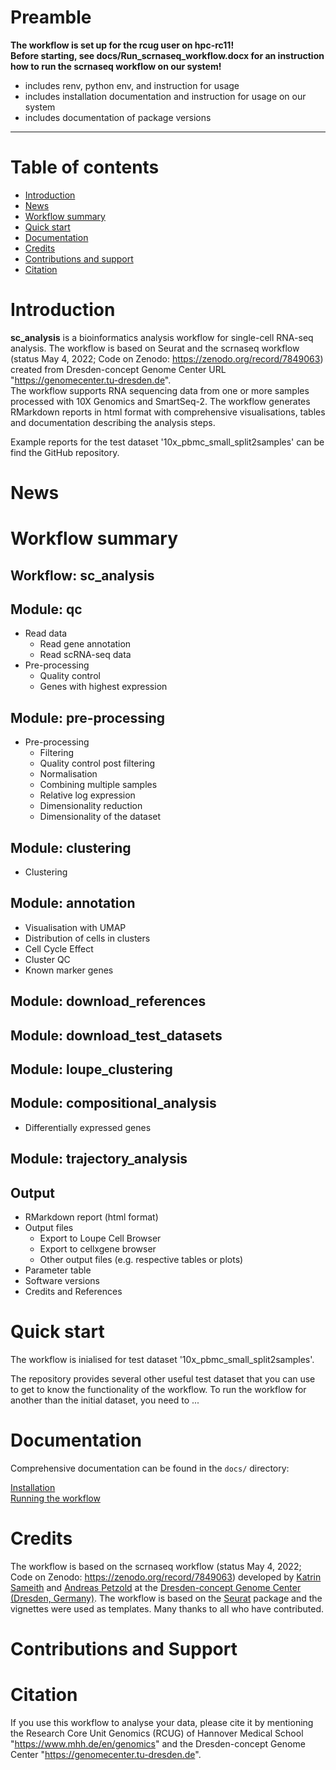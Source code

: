 # Preamble  
  
**The workflow is set up for the rcug user on hpc-rc11!**  
**Before starting, see docs/Run_scrnaseq_workflow.docx for an instruction how to run the scrnaseq workflow on our system!**    
- includes renv, python env, and instruction for usage  
- includes installation documentation and instruction for usage on our system   
- includes documentation of package versions  
  
  
----------------------------------------------------------
  

# Table of contents
* [Introduction](#introduction) 
* [News](#news) 
* [Workflow summary](#workflow_summary)
* [Quick start](#quick_start)
* [Documentation](#documentation)
* [Credits](#credits)
* [Contributions and support](#contributions_and_support)
* [Citation](#citation)

# Introduction
<a name="introduction"/>

**sc_analysis** is a bioinformatics analysis workflow for single-cell RNA-seq analysis. The workflow is based on Seurat and the scrnaseq workflow (status May 4, 2022; Code on Zenodo: https://zenodo.org/record/7849063) created from Dresden-concept Genome Center URL "https://genomecenter.tu-dresden.de".  
The workflow supports RNA sequencing data from one or more samples processed with 10X Genomics and SmartSeq-2. 
The workflow generates RMarkdown reports in html format with comprehensive visualisations, tables and documentation describing the analysis steps. 

Example reports for the test dataset '10x_pbmc_small_split2samples' can be find the GitHub repository.

  
# News
<a name="news"/>

  
# Workflow summary
<a name="workflow_summary"/>

## Workflow: sc_analysis 

## Module: qc
* Read data
   * Read gene annotation
   * Read scRNA-seq data
* Pre-processing
   * Quality control
   * Genes with highest expression

## Module: pre-processing
* Pre-processing
   * Filtering
   * Quality control post filtering
   * Normalisation
   * Combining multiple samples
   * Relative log expression
   * Dimensionality reduction
   * Dimensionality of the dataset

## Module: clustering
* Clustering

## Module: annotation
* Visualisation with UMAP
* Distribution of cells in clusters
* Cell Cycle Effect
* Cluster QC
* Known marker genes

## Module: download_references

## Module: download_test_datasets

## Module: loupe_clustering

## Module: compositional_analysis
* Differentially expressed genes

## Module: trajectory_analysis

## Output
* RMarkdown report (html format)
* Output files   
   * Export to Loupe Cell Browser
   * Export to cellxgene browser
   * Other output files (e.g. respective tables or plots) 
* Parameter table
* Software versions
* Credits and References

  
# Quick start
<a name="quick_start"/>

The workflow is inialised for test dataset '10x_pbmc_small_split2samples'.  

The repository provides several other useful test dataset that you can use to get to know the functionality of the workflow. To run the workflow for another than the initial dataset, you need to ... 

  
# Documentation 
<a name="documentation"/>

Comprehensive documentation can be found in the `docs/` directory:
 
[Installation](docs/...)   
[Running the workflow](docs/...)   

  
# Credits
<a name="credits"/>

The workflow is based on the scrnaseq workflow (status May 4, 2022; Code on Zenodo: https://zenodo.org/record/7849063) developed by [Katrin Sameith](https://github.com/ktrns) and [Andreas Petzold](https://github.com/andpet0101) at the [Dresden-concept Genome Center (Dresden, Germany)](https://genomecenter.tu-dresden.de/about-us).
The workflow is based on the [Seurat](https://satijalab.org/seurat/) package and the vignettes were used as templates. 
Many thanks to all who have contributed.

  
# Contributions and Support
<a name="contributions_and_support"/>

  
# Citation
<a name="citation"/>

If you use this workflow to analyse your data, please cite it by mentioning the Research Core Unit Genomics (RCUG) of Hannover Medical School "https://www.mhh.de/en/genomics" and the Dresden-concept Genome Center "https://genomecenter.tu-dresden.de". 
